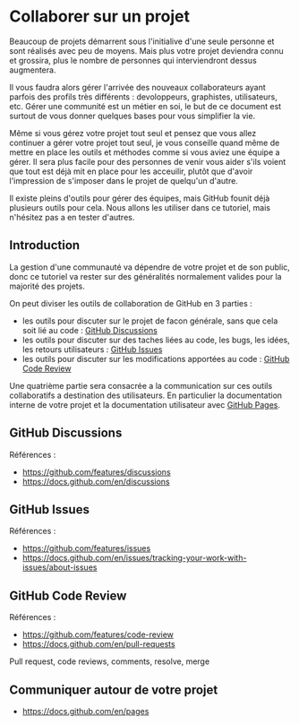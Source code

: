 
# Collaborer sur un projet

Beaucoup de projets démarrent sous l'initialive d'une seule personne et sont réalisés avec peu de moyens.
Mais plus votre projet deviendra connu et grossira, plus le nombre de personnes qui interviendront dessus augmentera. 

Il vous faudra alors gérer l'arrivée des nouveaux collaborateurs ayant parfois des profils très différents : devoloppeurs, graphistes, 
utilisateurs, etc. Gérer une communité est un métier en soi, le but de ce document est surtout de vous donner quelques bases
pour vous simplifier la vie.

Même si vous gérez votre projet tout seul et pensez que vous allez continuer a gérer votre projet tout seul, je vous conseille
quand même de mettre en place les outils et méthodes comme si vous aviez une équipe a gérer. Il sera plus facile pour des personnes
de venir vous aider s'ils voient que tout est déjà mit en place pour les acceuilir, plutôt que d'avoir l'impression de s'imposer
dans le projet de quelqu'un d'autre.

Il existe pleins d'outils pour gérer des équipes, mais GitHub founit déjà plusieurs outils pour cela. Nous allons les utiliser dans ce
tutoriel, mais n'hésitez pas a en tester d'autres.

## Introduction

La gestion d'une communauté va dépendre de votre projet et de son public, donc ce tutoriel va rester sur des généralités normalement
valides pour la majorité des projets.

On peut diviser les outils de collaboration de GitHub en 3 parties :

- les outils pour discuter sur le projet de facon générale, sans que cela soit lié au code : [GitHub Discussions](https://github.com/features/discussions)
- les outils pour discuter sur des taches liées au code, les bugs, les idées, les retours utilisateurs : [GitHub Issues](https://github.com/features/issues)
- les outils pour discuter sur les modifications apportées au code : [GitHub Code Review](https://github.com/features/code-review)

Une quatrième partie sera consacrée a la communication sur ces outils collaboratifs a destination des utilisateurs. En particulier la documentation
interne de votre projet et la documentation utilisateur avec [GitHub Pages](https://docs.github.com/en/pages).

## GitHub Discussions

Références :

- https://github.com/features/discussions
- https://docs.github.com/en/discussions

## GitHub Issues

Références :

- https://github.com/features/issues
- https://docs.github.com/en/issues/tracking-your-work-with-issues/about-issues

## GitHub Code Review

Références :

- https://github.com/features/code-review
- https://docs.github.com/en/pull-requests

Pull request, code reviews, comments, resolve, merge


## Communiquer autour de votre projet

- https://docs.github.com/en/pages
